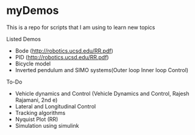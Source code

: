 # myDemos
 This is a repo for scripts that I am using to learn new topics

Listed Demos
- Bode (http://robotics.ucsd.edu/RR.pdf)
- PID (http://robotics.ucsd.edu/RR.pdf)
- Bicycle model
- Inverted pendulum and SIMO systems(Outer loop Inner loop Control)

To-Do
- Vehicle dynamics and Control (Vehicle Dynamics and Control, Rajesh Rajamani, 2nd e)
- Lateral and Longitudinal Control
- Tracking algorithms
- Nyquist Plot (RR)
- Simulation using simulink
